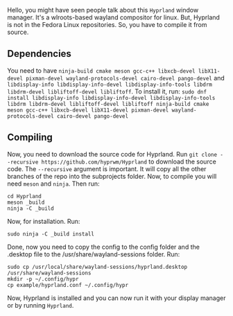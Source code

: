 Hello, you might have seen people talk about this `Hyprland` window manager. It's a wlroots-based wayland compositor for linux. But, Hyprland is not in the Fedora Linux repositories. So, you have to compile it from source.
## Dependencies
You need to have `ninja-build cmake meson gcc-c++ libxcb-devel libX11-devel pixman-devel wayland-protocols-devel cairo-devel pango-devel` and `libdisplay-info libdisplay-info-devel libdisplay-info-tools libdrm libdrm-devel libliftoff-devel libliftoff`.
To install it, run: `sudo dnf install libdisplay-info libdisplay-info-devel libdisplay-info-tools libdrm libdrm-devel libliftoff-devel libliftoff ninja-build cmake meson gcc-c++ libxcb-devel libX11-devel pixman-devel wayland-protocols-devel cairo-devel pango-devel`
## Compiling
Now, you need to download the source code for Hyprland. Run `git clone --recursive https://github.com/hyprwm/Hyprland` to download the source code.
The `--recursive` argument is important. It will copy all the other branches of the repo into the subprojects folder.
Now, to compile you will need `meson` and `ninja`. Then run:
```
cd Hyprland
meson _build
ninja -C _build
```
Now, for installation. Run:
```
sudo ninja -C _build install
```
Done, now you need to copy the config to the config folder and the .desktop file to the /usr/share/wayland-sessions folder. Run:
```
sudo cp /usr/local/share/wayland-sessions/hyprland.desktop /usr/share/wayland-sessions
mkdir -p ~/.config/hypr
cp example/hyprland.conf ~/.config/hypr
```
Now, Hyprland is installed and you can now run it with your display manager or by running `Hyprland`.